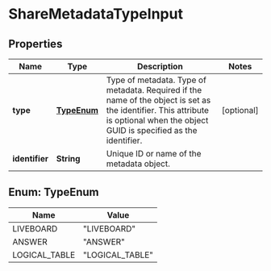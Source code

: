 

# ShareMetadataTypeInput


## Properties

| Name | Type | Description | Notes |
|------------ | ------------- | ------------- | -------------|
|**type** | [**TypeEnum**](#TypeEnum) |   Type of metadata.     Type of metadata. Required if the name of the object is set as the identifier. This attribute is optional when the object GUID is specified as the identifier. |  [optional] |
|**identifier** | **String** | Unique ID or name of the metadata object. |  |



## Enum: TypeEnum

| Name | Value |
|---- | -----|
| LIVEBOARD | &quot;LIVEBOARD&quot; |
| ANSWER | &quot;ANSWER&quot; |
| LOGICAL_TABLE | &quot;LOGICAL_TABLE&quot; |



